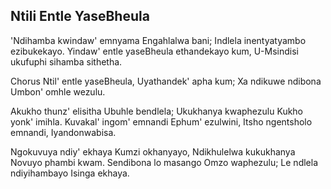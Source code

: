 ## Ntili Entle YaseBheula

'Ndihamba kwindaw' emnyama Engahlalwa bani;
Indlela inentyatyambo ezibukekayo.
Yindaw' entle yaseBheula ethandekayo kum,
U-Msindisi ukufuphi sihamba sithetha.

Chorus
Ntil' entle yaseBheula, Uyathandek' apha kum;
Xa ndikuwe ndibona Umbon' omhle wezulu.

Akukho thunz' elisitha Ubuhle bendlela;
Ukukhanya kwaphezulu Kukho yonk' imihla.
Kuvakal' ingom' emnandi Ephum' ezulwini,
Itsho ngentsholo emnandi, Iyandonwabisa.

Ngokuvuya ndiy' ekhaya Kumzi okhanyayo,
Ndikhulelwa kukukhanya Novuyo phambi kwam.
Sendibona lo masango Omzo waphezulu;
Le ndlela ndiyihambayo Isinga ekhaya.

